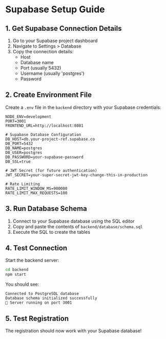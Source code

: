 # Supabase Setup Guide

## 1. Get Supabase Connection Details

1. Go to your Supabase project dashboard
2. Navigate to Settings > Database
3. Copy the connection details:
   - Host
   - Database name
   - Port (usually 5432)
   - Username (usually 'postgres')
   - Password

## 2. Create Environment File

Create a `.env` file in the `backend` directory with your Supabase credentials:

```env
NODE_ENV=development
PORT=3001
FRONTEND_URL=http://localhost:8081

# Supabase Database Configuration
DB_HOST=db.your-project-ref.supabase.co
DB_PORT=5432
DB_NAME=postgres
DB_USER=postgres
DB_PASSWORD=your-supabase-password
DB_SSL=true

# JWT Secret (for future authentication)
JWT_SECRET=your-super-secret-jwt-key-change-this-in-production

# Rate Limiting
RATE_LIMIT_WINDOW_MS=900000
RATE_LIMIT_MAX_REQUESTS=100
```

## 3. Run Database Schema

1. Connect to your Supabase database using the SQL editor
2. Copy and paste the contents of `backend/database/schema.sql`
3. Execute the SQL to create the tables

## 4. Test Connection

Start the backend server:
```bash
cd backend
npm start
```

You should see:
```
Connected to PostgreSQL database
Database schema initialized successfully
🚀 Server running on port 3001
```

## 5. Test Registration

The registration should now work with your Supabase database!
